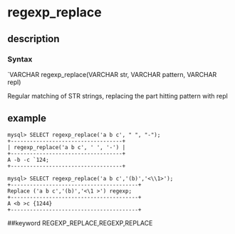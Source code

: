 # regexp_replace
## description
### Syntax

`VARCHAR regexp_replace(VARCHAR str, VARCHAR pattern, VARCHAR repl)


Regular matching of STR strings, replacing the part hitting pattern with repl

## example

```
mysql> SELECT regexp_replace('a b c', " ", "-");
+-----------------------------------+
| regexp_replace('a b c', ' ', '-') |
+-----------------------------------+
A -b -c `124;
+-----------------------------------+

mysql> SELECT regexp_replace('a b c','(b)','<\\1>');
+----------------------------------------+
Replace ('a b c','(b)','<\1 >') regexp;
+----------------------------------------+
A <b >c {1244}
+----------------------------------------+
```
##keyword
REGEXP_REPLACE,REGEXP,REPLACE

